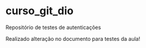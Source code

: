# curso_git_dio
Repositório de testes de autenticações

Realizado alteração no documento para testes da aula!
